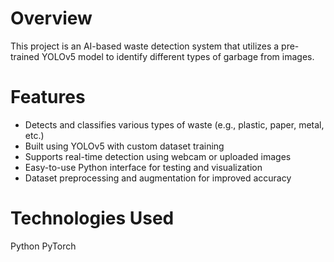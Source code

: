 ﻿# Overview
This project is an AI-based waste detection system that utilizes a pre-trained YOLOv5 model to identify different types of garbage from images.

# Features
- Detects and classifies various types of waste (e.g., plastic, paper, metal, etc.)
- Built using YOLOv5 with custom dataset training
- Supports real-time detection using webcam or uploaded images
- Easy-to-use Python interface for testing and visualization
- Dataset preprocessing and augmentation for improved accuracy

# Technologies Used
Python
PyTorch
